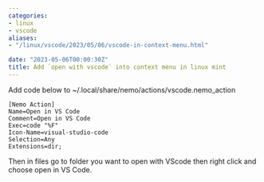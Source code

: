 ```yaml
---
categories:
- linux
- vscode
aliases:
- "/linux/vscode/2023/05/06/vscode-in-context-menu.html"

date: "2023-05-06T00:00:30Z"
title: Add `open with vscode` into context menu in linux mint
---
```

Add code below to ~/.local/share/nemo/actions/vscode.nemo_action
```
[Nemo Action]
Name=Open in VS Code
Comment=Open in VS Code
Exec=code "%F"
Icon-Name=visual-studio-code
Selection=Any
Extensions=dir;
```
Then in files go to folder you want to open with VScode then right click and choose open in VS Code. 